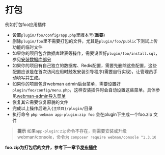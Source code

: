 # 打包

例如打包foo应用插件

* 设置`plugin/foo/config/app.php`里版本号(**重要**)
* 删除`plugin/foo`里不需要打包的文件，尤其是`plugin/foo/public`下测试上传功能的临时文件
* 如果你的项目包含数据库建表等操作，需要设置好`plugin/foo/install.sql`，参见[安装数据库部分](database.md#自动导入数据库)
* 如果你的项目有自己独立的数据库、Redis配置，需要先删除这些配置，这些配置应该是在首次访问应用时触发安装引导程序(需要自行实现)，让管理员手动填写并生成。
* 如果你的项目包含webman admin后台菜单，需要设置好 `plugin/foo/config/menu.php`，这样安装插件时会自动设置这些菜单。具体参见[webman-admin导入菜单](https://www.workerman.net/doc/webman-admin/app-development/menu.html)
* 恢复其它需要恢复原貌的文件
* 完成以上操作后进入`{主项目}/plugin/`目录
* 执行命令 `php webman app-plugin:zip foo` 会在plugin下生成一个foo.zip 文件

> **提示**
> 如果`app-plugin:zip`命令不存在，则需要安装或升级webman/console，命令为 `composer require webman/console ^1.3.10`

  **foo.zip为打包后的文件，参考下一章节[发布插件](publish.md)**

